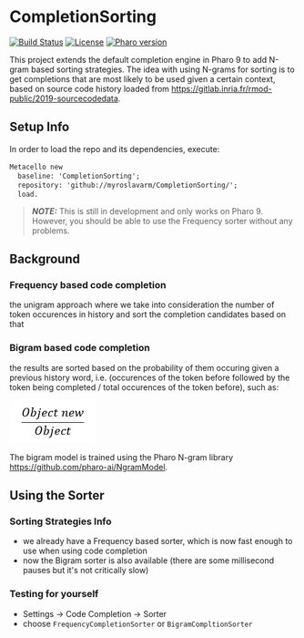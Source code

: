 # CompletionSorting
[![Build Status](https://travis-ci.org/myroslavarm/CompletionSorting.svg?branch=master)](https://travis-ci.org/myroslavarm/CompletionSorting)
[![License](https://img.shields.io/badge/license-GPL-blue.svg)](LICENSE)
[![Pharo version](https://img.shields.io/badge/Pharo-9.0-%23aac9ff.svg)](https://pharo.org/download)

This project extends the default completion engine in Pharo 9 to add N-gram based sorting strategies.
The idea with using N-grams for sorting is to get completions that are most likely to be used given a certain context, based on source code history loaded from https://gitlab.inria.fr/rmod-public/2019-sourcecodedata.

## Setup Info
In order to load the repo and its dependencies, execute:
```{Smalltalk}
Metacello new
  baseline: 'CompletionSorting';
  repository: 'github://myroslavarm/CompletionSorting/';
  load.
```

> **_NOTE:_**  This is still in development and only works on Pharo 9. However, you should be able to use the Frequency sorter without any problems.

## Background
### Frequency based code completion
the unigram approach where we take into consideration the number of token occurences in history and sort the completion candidates based on that
### Bigram based code completion
the results are sorted based on the probability of them occuring given a previous history word, i.e. (occurences of the token before followed by the token being completed / total occurences of the token before), such as:

![example](https://github.com/myroslavarm/CompletionSorting/blob/master/example.PNG)

The bigram model is trained using the Pharo N-gram library https://github.com/pharo-ai/NgramModel.

## Using the Sorter
### Sorting Strategies Info
- we already have a Frequency based sorter, which is now fast enough to use when using code completion
- now the Bigram sorter is also available (there are some millisecond pauses but it's not critically slow)

### Testing for yourself
- Settings -> Code Completion -> Sorter
- choose `FrequencyCompletionSorter` or `BigramCompltionSorter`
